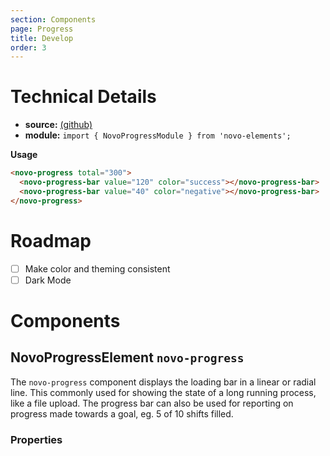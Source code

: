 ```yaml
---
section: Components
page: Progress
title: Develop
order: 3
---
```


# Technical Details

- **source:** [(github)](https://github.com/bullhorn/novo-elements/blob/master/projects/novo-elements/src/elements/loading)
- **module:** `import { NovoProgressModule } from 'novo-elements';`

**Usage**

```html
<novo-progress total="300">
  <novo-progress-bar value="120" color="success"></novo-progress-bar>
  <novo-progress-bar value="40" color="negative"></novo-progress-bar>
</novo-progress>
```

# Roadmap

- [ ] Make color and theming consistent
- [ ] Dark Mode

# Components

## NovoProgressElement `novo-progress`

The `novo-progress` component displays the loading bar in a linear or radial line. This commonly used for showing the state of a long running process, like a file upload. The progress bar can also be used for reporting on progress made towards a goal, eg. 5 of 10 shifts filled.

### Properties

<props-table component="NovoProgressElement"></props-table>
